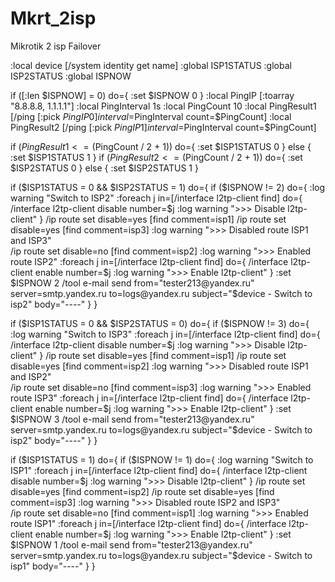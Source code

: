 # Mkrt_2isp
Mikrotik 2 isp Failover


:local device [/system identity get name]
:global ISP1STATUS
:global ISP2STATUS
:global ISPNOW

if ([:len $ISPNOW] = 0) do={ :set $ISPNOW 0 }
:local PingIP [:toarray "8.8.8.8, 1.1.1.1"]
:local PingInterval 1s
:local PingCount 10
:local PingResult1 [/ping [:pick $PingIP 0] interval=$PingInterval count=$PingCount]
:local PingResult2 [/ping [:pick $PingIP 1] interval=$PingInterval count=$PingCount]

if ($PingResult1 <= ($PingCount / 2 + 1)) do={ :set $ISP1STATUS 0 } else { :set $ISP1STATUS 1 }
if ($PingResult2 <= ($PingCount / 2 + 1)) do={ :set $ISP2STATUS 0 } else { :set $ISP2STATUS 1 }

if ($ISP1STATUS = 0 && $ISP2STATUS = 1) do={
   if ($ISPNOW != 2) do={
      :log warning "Switch to ISP2"
      :foreach j in=[/interface l2tp-client find] do={
         /interface l2tp-client disable number=$j
         :log warning ">>> Disable l2tp-client"
      }
      /ip route set disable=yes [find comment=isp1]
	  /ip route set disable=yes [find comment=isp3]
      :log warning ">>> Disabled route ISP1 and ISP3"  
      /ip route set disable=no [find comment=isp2]
      :log warning ">>> Enabled route ISP2"
      :foreach j in=[/interface l2tp-client find] do={
         /interface l2tp-client enable number=$j
         :log warning ">>> Enable l2tp-client"
      }
	  :set $ISPNOW 2
      /tool e-mail send from="tester213@yandex.ru" server=smtp.yandex.ru to=logs@yandex.ru subject="$device - Switch to isp2"  body="----"
   }
}

if ($ISP1STATUS = 0 && $ISP2STATUS = 0) do={
   if ($ISPNOW != 3) do={
      :log warning "Switch to ISP3"
      :foreach j in=[/interface l2tp-client find] do={
         /interface l2tp-client disable number=$j
         :log warning ">>> Disable l2tp-client"
      }
      /ip route set disable=yes [find comment=isp1]
	  /ip route set disable=yes [find comment=isp2]
      :log warning ">>> Disabled route ISP1 and ISP2"  
      /ip route set disable=no [find comment=isp3]
      :log warning ">>> Enabled route ISP3"
      :foreach j in=[/interface l2tp-client find] do={
         /interface l2tp-client enable number=$j
         :log warning ">>> Enable l2tp-client"
      }
	  :set $ISPNOW 3
      /tool e-mail send from="tester213@yandex.ru" server=smtp.yandex.ru to=logs@yandex.ru subject="$device - Switch to isp2"  body="----"
   }
}

if ($ISP1STATUS = 1) do={
   if ($ISPNOW != 1) do={
      :log warning "Switch to ISP1"
	  :foreach j in=[/interface l2tp-client find] do={
         /interface l2tp-client disable number=$j
         :log warning ">>> Disable l2tp-client"
      }
      /ip route set disable=yes [find comment=isp2]
	  /ip route set disable=yes [find comment=isp3]
      :log warning ">>> Disabled route ISP2 and ISP3"  
      /ip route set disable=no [find comment=isp1]
      :log warning ">>> Enabled route ISP1"
      :foreach j in=[/interface l2tp-client find] do={
         /interface l2tp-client enable number=$j
         :log warning ">>> Enable l2tp-client"
      }
	  :set $ISPNOW 1
      /tool e-mail send from="tester213@yandex.ru" server=smtp.yandex.ru to=logs@yandex.ru subject="$device - Switch to isp1"  body="----"
   }
}
